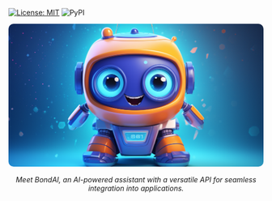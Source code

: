 [![License: MIT](https://img.shields.io/badge/License-MIT-yellow.svg)](https://opensource.org/licenses/MIT) ![PyPI](https://img.shields.io/pypi/v/bondai)

<p align="center">
<img src="assets/bondai-logo.png" alt="Description or Alt text" style="border-radius: 10px;"  alt="logo" style="width: 75%">
</p>
<p align="center"><em>Meet BondAI, an AI-powered assistant with a versatile API for seamless integration into applications.</em></p>


